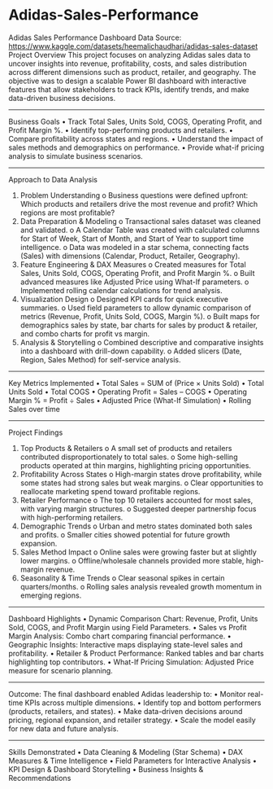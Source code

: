 # Adidas-Sales-Performance
Adidas Sales Performance Dashboard
Data Source: https://www.kaggle.com/datasets/heemalichaudhari/adidas-sales-dataset
Project Overview
This project focuses on analyzing Adidas sales data to uncover insights into revenue, profitability, costs, and sales distribution across different dimensions such as product, retailer, and geography. The objective was to design a scalable Power BI dashboard with interactive features that allow stakeholders to track KPIs, identify trends, and make data-driven business decisions.
________________________________________
Business Goals
•	Track Total Sales, Units Sold, COGS, Operating Profit, and Profit Margin %.
•	Identify top-performing products and retailers.
•	Compare profitability across states and regions.
•	Understand the impact of sales methods and demographics on performance.
•	Provide what-if pricing analysis to simulate business scenarios.
________________________________________
Approach to Data Analysis
1.	Problem Understanding
o	 Business questions were defined upfront: Which products and retailers drive the most revenue and profit? Which regions are most profitable?
2.	Data Preparation & Modeling
o	Transactional sales dataset was cleaned and validated.
o	A Calendar Table was created with calculated columns for Start of Week, Start of Month, and Start of Year to support time intelligence.
o	Data was modeled in a star schema, connecting facts (Sales) with dimensions (Calendar, Product, Retailer, Geography).
3.	Feature Engineering & DAX Measures
o	Created measures for Total Sales, Units Sold, COGS, Operating Profit, and Profit Margin %.
o	Built advanced measures like Adjusted Price using What-If parameters.
o	Implemented rolling calendar calculations for trend analysis.
4.	Visualization Design
o	Designed KPI cards for quick executive summaries.
o	Used field parameters to allow dynamic comparison of metrics (Revenue, Profit, Units Sold, COGS, Margin %).
o	Built maps for demographics sales by state, bar charts for sales by product & retailer, and combo charts for profit vs margin.
5.	Analysis & Storytelling
o	Combined descriptive and comparative insights into a dashboard with drill-down capability.
o	Added slicers (Date, Region, Sales Method) for self-service analysis.
________________________________________


Key Metrics Implemented
•	Total Sales = SUM of (Price × Units Sold)
•	Total Units Sold
•	Total COGS
•	Operating Profit = Sales – COGS
•	Operating Margin % = Profit ÷ Sales
•	Adjusted Price (What-If Simulation)
•	Rolling Sales over time
________________________________________
Project Findings
1.	Top Products & Retailers
o	A small set of products and retailers contributed disproportionately to total sales.
o	Some high-selling products operated at thin margins, highlighting pricing opportunities.
2.	Profitability Across States
o	High-margin states drove profitability, while some states had strong sales but weak margins.
o	Clear opportunities to reallocate marketing spend toward profitable regions.
3.	Retailer Performance
o	The top 10 retailers accounted for most sales, with varying margin structures.
o	Suggested deeper partnership focus with high-performing retailers.
4.	Demographic Trends
o	Urban and metro states dominated both sales and profits.
o	Smaller cities showed potential for future growth expansion.
5.	Sales Method Impact
o	Online sales were growing faster but at slightly lower margins.
o	Offline/wholesale channels provided more stable, high-margin revenue.
6.	Seasonality & Time Trends
o	Clear seasonal spikes in certain quarters/months.
o	Rolling sales analysis revealed growth momentum in emerging regions.
________________________________________
Dashboard Highlights
•	Dynamic Comparison Chart: Revenue, Profit, Units Sold, COGS, and Profit Margin using Field Parameters.
•	Sales vs Profit Margin Analysis: Combo chart comparing financial performance.
•	Geographic Insights: Interactive maps displaying state-level sales and profitability.
•	Retailer & Product Performance: Ranked tables and bar charts highlighting top contributors.
•	What-If Pricing Simulation: Adjusted Price measure for scenario planning.
________________________________________


Outcome:
The final dashboard enabled Adidas leadership to:
•	Monitor real-time KPIs across multiple dimensions.
•	Identify top and bottom performers (products, retailers, and states).
•	Make data-driven decisions around pricing, regional expansion, and retailer strategy.
•	Scale the model easily for new data and future analysis.
________________________________________
Skills Demonstrated
•	Data Cleaning & Modeling (Star Schema)
•	DAX Measures & Time Intelligence
•	Field Parameters for Interactive Analysis
•	KPI Design & Dashboard Storytelling
•	Business Insights & Recommendations

